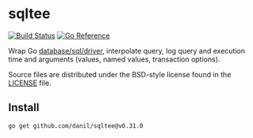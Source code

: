 sqltee
======

[![Build Status](https://cloud.drone.io/api/badges/danil/sqltee/status.svg)](https://cloud.drone.io/danil/sqltee)
[![Go Reference](https://pkg.go.dev/badge/github.com/danil/sqltee.svg)](https://pkg.go.dev/github.com/danil/sqltee)

Wrap Go [database/sql/driver][], interpolate query, log query and execution time
and arguments (values, named values, transaction options).

Source files are distributed under the BSD-style license
found in the [LICENSE](./LICENSE) file.

[database/sql/driver]: https://golang.org/pkg/database/sql/driver

Install
-------

    go get github.com/danil/sqltee@v0.31.0
